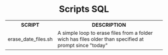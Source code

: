 <div align="center">
<h1> Scripts SQL </h1>


<table>
  <tr>
    <th> SCRIPT </th>
    <th> DESCRIPTION </th>
  </tr>
  <tr>
    <td> erase_date_files.sh </td>
    <td> A simple loop to erase files from a folder wich has files older than specified at prompt since "today" </td>
  </tr>
</table>
</div>
